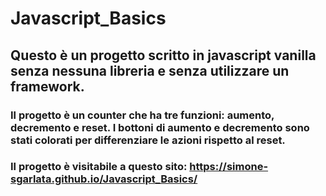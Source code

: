 # Javascript_Basics

## Questo è un progetto scritto in javascript vanilla senza nessuna libreria e senza utilizzare un framework.
### Il progetto è un counter che ha tre funzioni: aumento, decremento e reset. I bottoni di aumento e decremento sono stati colorati per differenziare le azioni rispetto al reset.
### Il progetto è visitabile a questo sito: https://simone-sgarlata.github.io/Javascript_Basics/
